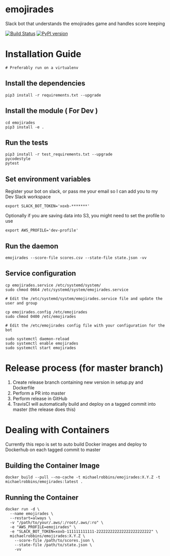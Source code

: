 # emojirades
Slack bot that understands the emojirades game and handles score keeping

[![Build Status](https://travis-ci.com/michael-robbins/emojirades.svg?branch=master)](https://travis-ci.org/michael-robbins/emojirades) [![PyPI version](https://badge.fury.io/py/Emojirades.svg)](https://badge.fury.io/py/Emojirades)

# Installation Guide
`# Preferably run on a virtualenv`

## Install the dependencies
`pip3 install -r requirements.txt --upgrade`

## Install the module ( For Dev )
```
cd emojirades
pip3 install -e .
```

## Run the tests
```
pip3 install -r test_requirements.txt --upgrade
pycodestyle
pytest
```

## Set environment variables
Register your bot on slack, or pass me your email so I can add you to my Dev Slack workspace

`export SLACK_BOT_TOKEN='xoxb-*******'`


Optionally if you are saving data into S3, you might need to set the profile to use

`export AWS_PROFILE='dev-profile'`

## Run the daemon
`emojirades --score-file scores.csv --state-file state.json -vv`

## Service configuration
```
cp emojirades.service /etc/systemd/system/
sudo chmod 0664 /etc/systemd/system/emojirades.service

# Edit the /etc/systemd/system/emojirades.service file and update the user and group

cp emojirades.config /etc/emojirades
sudo chmod 0400 /etc/emojirades

# Edit the /etc/emojirades config file with your configuration for the bot

sudo systemctl daemon-reload
sudo systemctl enable emojirades
sudo systemctl start emojirades
```
# Release process (for master branch)
1. Create release branch containing new version in setup.py and Dockerfile
2. Perform a PR into master
3. Perform release in GitHub
4. TravisCI will automatically build and deploy on a tagged commit into master (the release does this)

# Dealing with Containers
Currently this repo is set to auto build Docker images and deploy to Dockerhub on each tagged commit to master

## Building the Container Image
```
docker build --pull --no-cache -t michaelrobbins/emojirades:X.Y.Z -t michaelrobbins/emojirades:latest .
```

## Running the Container
```
docker run -d \
  --name emojirades \
  --restart=always \
  -v "/path/to/your/.aws/:/root/.aws/:ro" \
  -e "AWS_PROFILE=emojirades" \
  -e "SLACK_BOT_TOKEN=xoxb-111111111111-222222222222222222222222" \
  michaelrobbins/emojirades:X.Y.Z \
    --score-file /path/to/scores.json \
    --state-file /path/to/state.json \
    -vv
```
